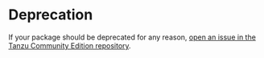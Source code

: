 # Deprecation

If your package should be deprecated for any reason, [open an issue in the Tanzu
Community Edition
repository](https://github.com/vmware-tanzu/community-edition/issues/new/choose).
